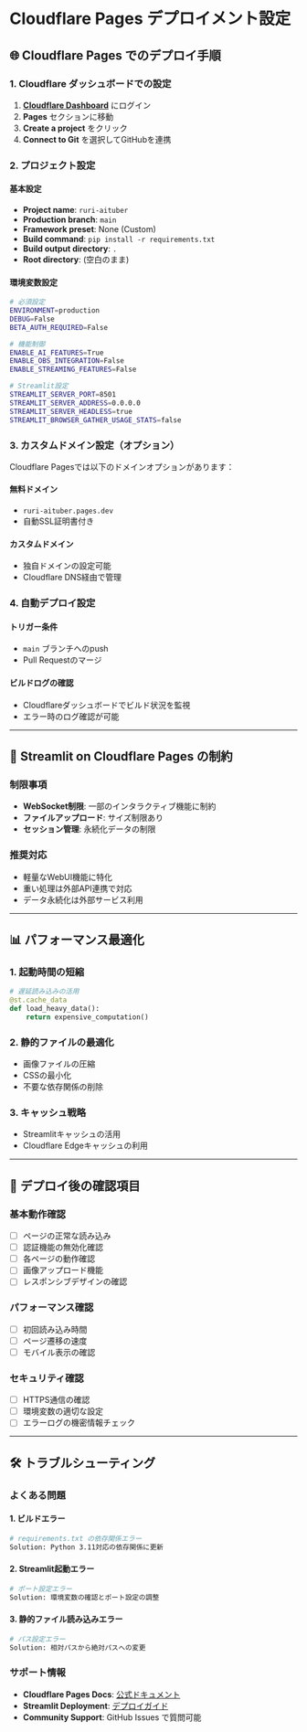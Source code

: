 # Cloudflare Pages デプロイメント設定

## 🌐 Cloudflare Pages でのデプロイ手順

### 1. Cloudflare ダッシュボードでの設定

1. **[Cloudflare Dashboard](https://dash.cloudflare.com/)** にログイン
2. **Pages** セクションに移動
3. **Create a project** をクリック
4. **Connect to Git** を選択してGitHubを連携

### 2. プロジェクト設定

#### 基本設定
- **Project name**: `ruri-aituber`
- **Production branch**: `main`
- **Framework preset**: None (Custom)
- **Build command**: `pip install -r requirements.txt`
- **Build output directory**: `.`
- **Root directory**: (空白のまま)

#### 環境変数設定
```bash
# 必須設定
ENVIRONMENT=production
DEBUG=False
BETA_AUTH_REQUIRED=False

# 機能制御
ENABLE_AI_FEATURES=True
ENABLE_OBS_INTEGRATION=False
ENABLE_STREAMING_FEATURES=False

# Streamlit設定
STREAMLIT_SERVER_PORT=8501
STREAMLIT_SERVER_ADDRESS=0.0.0.0
STREAMLIT_SERVER_HEADLESS=true
STREAMLIT_BROWSER_GATHER_USAGE_STATS=false
```

### 3. カスタムドメイン設定（オプション）

Cloudflare Pagesでは以下のドメインオプションがあります：

#### 無料ドメイン
- `ruri-aituber.pages.dev`
- 自動SSL証明書付き

#### カスタムドメイン
- 独自ドメインの設定可能
- Cloudflare DNS経由で管理

### 4. 自動デプロイ設定

#### トリガー条件
- `main` ブランチへのpush
- Pull Requestのマージ

#### ビルドログの確認
- Cloudflareダッシュボードでビルド状況を監視
- エラー時のログ確認が可能

---

## 🔧 Streamlit on Cloudflare Pages の制約

### 制限事項
- **WebSocket制限**: 一部のインタラクティブ機能に制約
- **ファイルアップロード**: サイズ制限あり
- **セッション管理**: 永続化データの制限

### 推奨対応
- 軽量なWebUI機能に特化
- 重い処理は外部API連携で対応
- データ永続化は外部サービス利用

---

## 📊 パフォーマンス最適化

### 1. 起動時間の短縮
```python
# 遅延読み込みの活用
@st.cache_data
def load_heavy_data():
    return expensive_computation()
```

### 2. 静的ファイルの最適化
- 画像ファイルの圧縮
- CSSの最小化
- 不要な依存関係の削除

### 3. キャッシュ戦略
- Streamlitキャッシュの活用
- Cloudflare Edgeキャッシュの利用

---

## 🚀 デプロイ後の確認項目

### 基本動作確認
- [ ] ページの正常な読み込み
- [ ] 認証機能の無効化確認
- [ ] 各ページの動作確認
- [ ] 画像アップロード機能
- [ ] レスポンシブデザインの確認

### パフォーマンス確認
- [ ] 初回読み込み時間
- [ ] ページ遷移の速度
- [ ] モバイル表示の確認

### セキュリティ確認
- [ ] HTTPS通信の確認
- [ ] 環境変数の適切な設定
- [ ] エラーログの機密情報チェック

---

## 🛠️ トラブルシューティング

### よくある問題

#### 1. ビルドエラー
```bash
# requirements.txt の依存関係エラー
Solution: Python 3.11対応の依存関係に更新
```

#### 2. Streamlit起動エラー
```bash
# ポート設定エラー
Solution: 環境変数の確認とポート設定の調整
```

#### 3. 静的ファイル読み込みエラー
```bash
# パス設定エラー
Solution: 相対パスから絶対パスへの変更
```

### サポート情報
- **Cloudflare Pages Docs**: [公式ドキュメント](https://developers.cloudflare.com/pages/)
- **Streamlit Deployment**: [デプロイガイド](https://docs.streamlit.io/streamlit-community-cloud/get-started/deploy-an-app)
- **Community Support**: GitHub Issues で質問可能